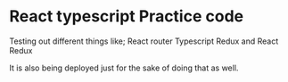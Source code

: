 # React typescript Practice code

Testing out different things like;
React router
Typescript
Redux and React Redux

It is also being deployed just for the sake of doing that as well.
